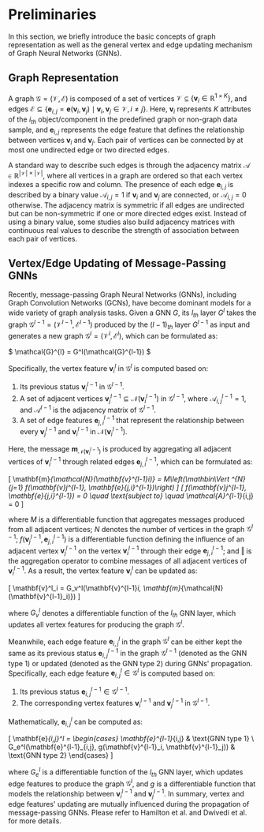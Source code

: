 # Preliminaries

In this section, we briefly introduce the basic concepts of graph representation as well as the general vertex and edge updating mechanism of Graph Neural Networks (GNNs).

## Graph Representation

A graph $\mathcal{G} = (\mathcal{V}, \mathcal{E})$ is composed of a set of vertices $\mathcal{V} \subseteq \{\mathbf{v}_i \in \mathbb{R}^{1 \times K}\}$, and edges $\mathcal{E} \subseteq \{\mathbf{e}_{i,j} = \mathbf{e}(\mathbf{v}_i, \mathbf{v}_j) \mid \mathbf{v}_i, \mathbf{v}_j \in \mathcal{V},  i \neq j\}$. Here, $\mathbf{v}_i$ represents $K$ attributes of the $i_{th}$ object/component in the predefined graph or non-graph data sample, and $\mathbf{e}_{i,j}$ represents the edge feature that defines the relationship between vertices $\mathbf{v}_i$ and $\mathbf{v}_j$. Each pair of vertices can be connected by at most one undirected edge or two directed edges.

A standard way to describe such edges is through the adjacency matrix $\mathcal{A} \in \mathbb{R}^{|\mathcal{V}| \times |\mathcal{V}|}$, where all vertices in a graph are ordered so that each vertex indexes a specific row and column. The presence of each edge $\mathbf{e}_{i,j}$ is described by a binary value $\mathcal{A}_{i,j} = 1$ if $\mathbf{v}_i$ and $\mathbf{v}_j$ are connected, or $\mathcal{A}_{i,j} = 0$ otherwise. The adjacency matrix is symmetric if all edges are undirected but can be non-symmetric if one or more directed edges exist. Instead of using a binary value, some studies also build adjacency matrices with continuous real values to describe the strength of association between each pair of vertices.

## Vertex/Edge Updating of Message-Passing GNNs

Recently, message-passing Graph Neural Networks (GNNs), including Graph Convolution Networks (GCNs), have become dominant models for a wide variety of graph analysis tasks. Given a GNN $G$, its $l_{th}$ layer $G^l$ takes the graph $\mathcal{G}^{l-1} = (\mathcal{V}^{l-1}, \mathcal{E}^{l-1})$ produced by the $(l-1)_{th}$ layer $G^{l-1}$ as input and generates a new graph $\mathcal{G}^{l} = (\mathcal{V}^l, \mathcal{E}^l)$, which can be formulated as:

$
\mathcal{G}^{l} = G^l(\mathcal{G}^{l-1})
$

Specifically, the vertex feature $\mathbf{v}^l_i$ in $\mathcal{G}^{l}$ is computed based on: 
1. Its previous status $\mathbf{v}_i^{l-1}$ in $\mathcal{G}^{l-1}$.
2. A set of adjacent vertices $\mathbf{v}_j^{l-1} \subseteq \mathcal{N}(\mathbf{v}_i^{l-1})$ in $\mathcal{G}^{l-1}$, where $\mathcal{A}^{l-1}_{i,j} = 1$, and $\mathcal{A}^{l-1}$ is the adjacency matrix of $\mathcal{G}^{l-1}$.
3. A set of edge features $\mathbf{e}_{j,i}^{l-1}$ that represent the relationship between every $\mathbf{v}_j^{l-1}$ and $\mathbf{v}_i^{l-1}$ in $\mathcal{N}(\mathbf{v}_i^{l-1})$.

Here, the message $\mathbf{m}_{\mathcal{N}(\mathbf{v}^{l-1}_i)}$ is produced by aggregating all adjacent vertices of $\mathbf{v}_i^{l-1}$ through related edges $\mathbf{e}_{j,i}^{l-1}$, which can be formulated as:

\[
\mathbf{m}_{\mathcal{N}(\mathbf{v}^{l-1}_i)} = M\left(\mathbin\Vert ^{N}_{j=1} f(\mathbf{v}_j^{l-1}, \mathbf{e}_{j,i}^{l-1})\right)
\]
\[
f(\mathbf{v}_j^{l-1}, \mathbf{e}_{j,i}^{l-1}) = 0 \quad \text{subject to} \quad \mathcal{A}^{l-1}_{i,j} = 0
\]

where $M$ is a differentiable function that aggregates messages produced from all adjacent vertices; $N$ denotes the number of vertices in the graph $\mathcal{G}^{l-1}$; $f(\mathbf{v}_j^{l-1}, \mathbf{e}_{j,i}^{l-1})$ is a differentiable function defining the influence of an adjacent vertex $\mathbf{v}_j^{l-1}$ on the vertex $\mathbf{v}_i^{l-1}$ through their edge $\mathbf{e}_{j,i}^{l-1}$; and $\mathbin\Vert$ is the aggregation operator to combine messages of all adjacent vertices of $\mathbf{v}_i^{l-1}$. As a result, the vertex feature $\mathbf{v}^l_i$ can be updated as:

\[
\mathbf{v}^l_i = G_v^l(\mathbf{v}^{l-1}_i, \mathbf{m}_{\mathcal{N}(\mathbf{v}^{l-1}_i)})
\]

where $G_v^l$ denotes a differentiable function of the $l_{th}$ GNN layer, which updates all vertex features for producing the graph $\mathcal{G}^{l}$.

Meanwhile, each edge feature $\mathbf{e}_{i,j}^l$ in the graph $\mathcal{G}^{l}$ can be either kept the same as its previous status $\mathbf{e}_{i,j}^{l-1}$ in the graph $\mathcal{G}^{l-1}$ (denoted as the GNN type 1) or updated (denoted as the GNN type 2) during GNNs' propagation. Specifically, each edge feature $\mathbf{e}_{i,j}^l \in \mathcal{G}^{l}$ is computed based on:

1. Its previous status $\mathbf{e}^{l-1}_{i,j} \in \mathcal{G}^{l-1}$.
2. The corresponding vertex features $\mathbf{v}^{l-1}_i$ and $\mathbf{v}^{l-1}_j$ in $\mathcal{G}^{l-1}$.

Mathematically, $\mathbf{e}^{l}_{i,j}$ can be computed as:

\[
\mathbf{e}_{i,j}^l = 
\begin{cases}
\mathbf{e}^{l-1}_{i,j} &  \text{GNN type 1} \\
G_e^l(\mathbf{e}^{l-1}_{i,j}, g(\mathbf{v}^{l-1}_i, \mathbf{v}^{l-1}_j)) & \text{GNN type 2}
\end{cases}
\]

where $G_e^l$ is a differentiable function of the $l_{th}$ GNN layer, which updates edge features to produce the graph $\mathcal{G}^{l}$, and $g$ is a differentiable function that models the relationship between $\mathbf{v}^{l-1}_i$ and $\mathbf{v}^{l-1}_j$. In summary, vertex and edge features' updating are mutually influenced during the propagation of message-passing GNNs. Please refer to Hamilton et al. and Dwivedi et al. for more details.
